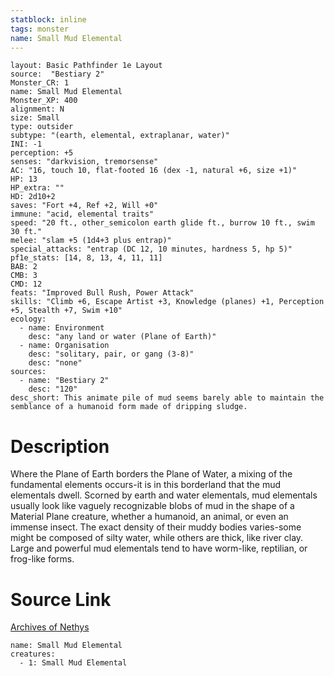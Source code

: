 ```yaml
---
statblock: inline
tags: monster
name: Small Mud Elemental
---
```

```statblock
layout: Basic Pathfinder 1e Layout
source:  "Bestiary 2"
Monster_CR: 1
name: Small Mud Elemental
Monster_XP: 400
alignment: N
size: Small
type: outsider
subtype: "(earth, elemental, extraplanar, water)"
INI: -1
perception: +5
senses: "darkvision, tremorsense"
AC: "16, touch 10, flat-footed 16 (dex -1, natural +6, size +1)"
HP: 13
HP_extra: ""
HD: 2d10+2
saves: "Fort +4, Ref +2, Will +0"
immune: "acid, elemental traits"
speed: "20 ft., other_semicolon earth glide ft., burrow 10 ft., swim 30 ft."
melee: "slam +5 (1d4+3 plus entrap)"
special_attacks: "entrap (DC 12, 10 minutes, hardness 5, hp 5)"
pf1e_stats: [14, 8, 13, 4, 11, 11]
BAB: 2
CMB: 3
CMD: 12
feats: "Improved Bull Rush, Power Attack"
skills: "Climb +6, Escape Artist +3, Knowledge (planes) +1, Perception +5, Stealth +7, Swim +10"
ecology:
  - name: Environment
    desc: "any land or water (Plane of Earth)"
  - name: Organisation
    desc: "solitary, pair, or gang (3-8)"
    desc: "none"
sources:
  - name: "Bestiary 2"
    desc: "120"
desc_short: This animate pile of mud seems barely able to maintain the semblance of a humanoid form made of dripping sludge.
```
# Description
Where the Plane of Earth borders the Plane of Water, a mixing of the fundamental elements occurs-it is in this borderland that the mud elementals dwell. Scorned by earth and water elementals, mud elementals usually look like vaguely recognizable blobs of mud in the shape of a Material Plane creature, whether a humanoid, an animal, or even an immense insect. The exact density of their muddy bodies varies-some might be composed of silty water, while others are thick, like river clay. Large and powerful mud elementals tend to have worm-like, reptilian, or frog-like forms.
# Source Link
[Archives of Nethys](https://aonprd.com/MonsterDisplay.aspx?ItemName=Small%20Mud%20Elemental)
```encounter-table
name: Small Mud Elemental
creatures:
  - 1: Small Mud Elemental
```
